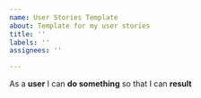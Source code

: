 ```yaml
---
name: User Stories Template
about: Template for my user stories
title: ''
labels: ''
assignees: ''

---
```


As a **user** I can **do something** so that I can **result**

